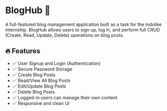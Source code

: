 # BlogHub 📝

A full-featured blog management application built as a task for the Indolike internship. BlogHub allows users to sign up, log in, and perform full CRUD (Create, Read, Update, Delete) operations on blog posts.

## 🔥 Features

- ✅ User Signup and Login (Authentication)
- ✅ Secure Password Storage
- ✅ Create Blog Posts
- ✅ Read/View All Blog Posts
- ✅ Edit/Update Blog Posts
- ✅ Delete Blog Posts
- ✅ Logged-in users can manage their own content
- ✅ Responsive and clean UI



